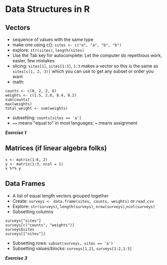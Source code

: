 # Data Structures in R

## Vectors

* sequence of values with the same type
* make one using c(): `sites <- c("a", "a", "b", "b")`
* explore: `str(sites)`, `length(sites)`
* Use the Tab key for autocomplete: Let the computer do repetitious work, easier, few mistakes
* slicing: `sites[1]`, `sites[1:3]`, `1:3` makes a vector so this is the same as
  `sites[c(1, 2, 3)]` which you can use to get any subset or order you want
* math:

```
counts <- c(0, 2, 2, 6)
weights <- c(1.5, 2.6, 8.4, 0.2)
sum(counts)
max(weights)
total_weight <- sum(weights)
```

* subsetting: `counts[sites == 'a']`
* `==` means "equal to" in most languages; `=` means assignment

***Exercise 1***

## Matrices (if linear algebra folks)

```
x <- matrix(1:6, 2)
y <- matrix(1:3, ncol = 1)
x %*% y
```

## Data Frames

* A list of equal length vectors grouped together
* Create: `surveys <- data.frame(sites, counts, weights)` or `read.csv`
* Explore: `str(surveys)`, `length(surveys)`, `nrow(surveys)`,`ncol(surveys)`
* Subsetting columns

```
surveys["sites"]
surveys[c("counts", "weights")]
surveys$sites
surveys[["sites"]]
```

* Subsetting rows: `subset(surveys, sites == 'a')`
* Subsetting values/blocks: `surveys[1,2]`, `surveys[1:2,1:3]`

***Exercise 3***
